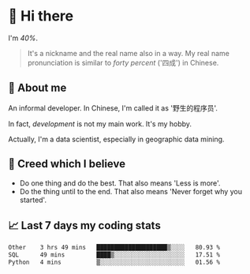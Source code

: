 # 👋 Hi there

I'm *40%*.

> It's a nickname and the real name also in a way.
> My real name pronunciation is similar to *forty percent* ('四成') in Chinese.

## :speech_balloon: About me

An informal developer. In Chinese, I'm called it as '野生的程序员'.

In fact, _development_ is not my main work. It's my hobby.

Actually, I'm a data scientist, especially in geographic data mining.

## :see_no_evil: Creed which I believe

- Do one thing and do the best. That also means 'Less is more'.
- Do the thing until to the end. That also means 'Never forget why you started'.

## :chart_with_upwards_trend: Last 7 days my coding stats

<!--START_SECTION:waka-->

```txt
Other    3 hrs 49 mins   ████████████████████▒░░░░   80.93 %
SQL      49 mins         ████▒░░░░░░░░░░░░░░░░░░░░   17.51 %
Python   4 mins          ▒░░░░░░░░░░░░░░░░░░░░░░░░   01.56 %
```

<!--END_SECTION:waka-->
